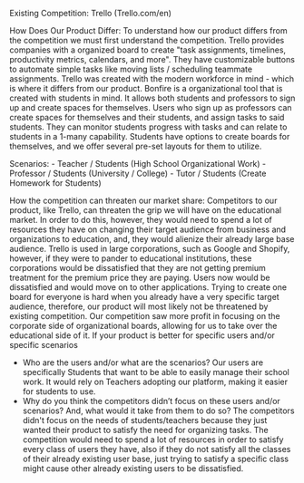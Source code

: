 Existing Competition: Trello (Trello.com/en)

How Does Our Product Differ:
    To understand how our product differs from the competition we must first understand the competition. Trello provides companies with a organized board to create "task assignments, timelines, productivity metrics, calendars, and more". They have
    customizable buttons to automate simple tasks like moving lists / scheduling teammate assignments. Trello was created with the modern workforce in mind - which is where it differs from our product. Bonfire is a organizational tool that is created with students in mind. It allows both students and professors to sign up and create spaces for themselves. Users who sign up as professors can create spaces for themselves and their students, and assign tasks to said students. They can monitor students progress with tasks and can relate to students in a 1-many capability. Students have options to create boards for themselves, and we offer several pre-set layouts for them to utilize.

Scenarios:
    - Teacher / Students (High School Organizational Work)
    - Professor / Students (University / College)
    - Tutor / Students (Create Homework for Students)

How the competition can threaten our market share:
    Competitors to our product, like Trello, can threaten the grip we will have on the educational market. In order to do this, however, they would need to spend a lot of resources they have on changing their target audience from business and organizations to education, and, they would alienize their already large base audience. Trello is used in large corporations, such as Google and Shopify, however, if they were to pander to educational institutions, these corporations would be dissatisfied that they are not getting premium treatment for the premium price they are paying. Users now would be dissatisfied and would move on to other applications. Trying to create one board for everyone is hard when you already have a very specific target audience, therefore, our product will most likely not be threatened by existing competition. Our competition saw more profit in focusing on the corporate side of organizational boards, allowing for us to take over the educational side of it.
If your product is better for specific users and/or specific scenarios

  - Who are the users and/or what are the scenarios?
  Our users are specifically Students that want to be able to easily manage their school work. It would rely on Teachers adopting our platform, making it easier for students to use.
  - Why do you think the competitors didn’t focus on these users and/or scenarios? And, what would it take from them to do so? 
  The competitors didn't focus on the needs of students/teachers because they just wanted their product to satisfy the need for organizing tasks. The competition would need to spend a lot of resources in order to satisfy every class of users they have, also if they do not satisfy all the classes of their already existing user base, just trying to satisfy a specific class might cause other already existing users to be dissatisfied.
